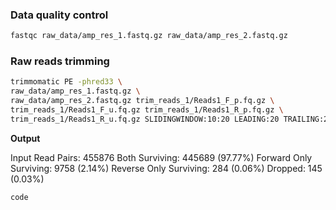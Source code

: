 ### Data quality control

```bash
fastqc raw_data/amp_res_1.fastq.gz raw_data/amp_res_2.fastq.gz
```

### Raw reads trimming

```bash
trimmomatic PE -phred33 \
raw_data/amp_res_1.fastq.gz \
raw_data/amp_res_2.fastq.gz trim_reads_1/Reads1_F_p.fq.gz \
trim_reads_1/Reads1_F_u.fq.gz trim_reads_1/Reads1_R_p.fq.gz \
trim_reads_1/Reads1_R_u.fq.gz SLIDINGWINDOW:10:20 LEADING:20 TRAILING:20 MINLEN:20
```

**Output**

Input Read Pairs: 455876 Both Surviving: 445689 (97.77%) Forward Only Surviving: 9758 (2.14%) Reverse Only Surviving: 284 (0.06%) Dropped: 145 (0.03%)

```bash
code
```
